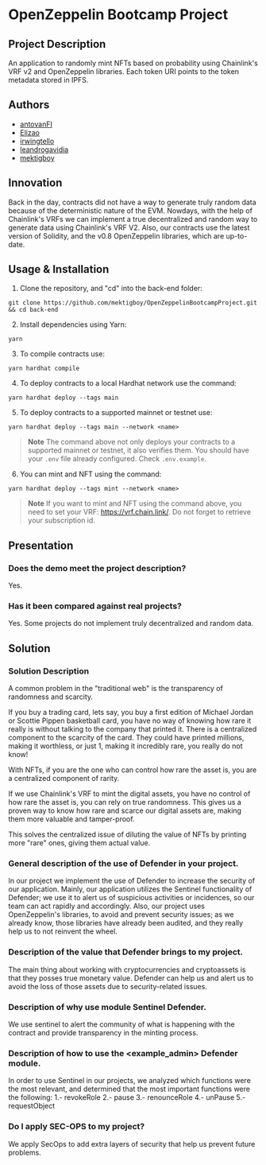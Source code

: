 # OpenZeppelin Bootcamp Project

## Project Description

An application to randomly mint NFTs based on probability using Chainlink's VRF v2 and OpenZeppelin libraries.
Each token URI points to the token metadata stored in IPFS.

## Authors

- [antovanFI](https://github.com/antovanFI)
- [Elizao](https://github.com/Elizao)
- [irwingtello](https://github.com/irwingtello)
- [leandrogavidia](https://github.com/leandrogavidia)
- [mektigboy](https://github.com/mektigboy)

## Innovation

Back in the day, contracts did not have a way to generate truly random data because of the deterministic nature of the EVM.
Nowdays, with the help of Chainlink's VRFs we can implement a true decentralized and random way to generate data using Chainlink's VRF V2.
Also, our contracts use the latest version of Solidity, and the v0.8 OpenZeppelin libraries, which are up-to-date.

## Usage & Installation

1. Clone the repository, and "cd" into the back-end folder:

```
git clone https://github.com/mektigboy/OpenZeppelinBootcampProject.git && cd back-end
```

2. Install dependencies using Yarn:

```
yarn
```

3. To compile contracts use:

```
yarn hardhat compile
```

4. To deploy contracts to a local Hardhat network use the command:

```
yarn hardhat deploy --tags main
```

5. To deploy contracts to a supported mainnet or testnet use:

```
yarn hardhat deploy --tags main --network <name>
```

> **Note**
> The command above not only deploys your contracts to a supported mainnet or testnet, it also verifies them.
> You should have your `.env` file already configured. Check `.env.example`.

6. You can mint and NFT using the command:

```
yarn hardhat deploy --tags mint --network <name>
```
> **Note**
> If you want to mint and NFT using the command above, you need to set your VRF: https://vrf.chain.link/.
> Do not forget to retrieve your subscription id.

## Presentation

### Does the demo meet the project description?

Yes.

### Has it been compared against real projects?

Yes. Some projects do not implement truly decentralized and random data.

## Solution

### Solution Description

A common problem in the "traditional web" is the transparency of randomness and scarcity.

If you buy a trading card, lets say, you buy a first edition of Michael Jordan or Scottie Pippen basketball card, you have no way of knowing how rare it really is without talking to the company that printed it. There is a centralized component to the scarcity of the card. They could have printed millions, making it worthless, or just 1, making it incredibly rare, you really do not know!

With NFTs, if you are the one who can control how rare the asset is, you are a centralized component of rarity.

If we use Chainlink's VRF to mint the digital assets, you have no control of how rare the asset is, you can rely on true randomness. This gives us a proven way to know how rare and scarce our digital assets are, making them more valuable and tamper-proof.

This solves the centralized issue of diluting the value of NFTs by printing more "rare" ones, giving them actual value.

### General description of the use of Defender in your project.

In our project we implement the use of Defender to increase the security of our application.
Mainly, our application utilizes the Sentinel functionality of Defender; we use it to alert us of suspicious activities or incidences, so our team can act rapidly and accordingly.
Also, our project uses OpenZeppelin's libraries, to avoid and prevent security issues; as we already know, those libraries have already been audited, and they really help us to not reinvent the wheel.

### Description of the value that Defender brings to my project.

The main thing about working with cryptocurrencies and cryptoassets is that they posses true monetary value.
Defender can help us and alert us to avoid the loss of those assets due to security-related issues.

### Description of why use module Sentinel Defender.

We use sentinel to alert the community of what is happening with the contract and provide transparency in the minting process.

### Description of how to use the <example_admin> Defender module.

In order to use Sentinel in our projects, we analyzed which functions were the most relevant, and determined that the most important functions were the following:
1.- revokeRole
2.- pause
3.- renounceRole
4.- unPause
5.- requestObject

### Do I apply SEC-OPS to my project?

We apply SecOps to add extra layers of security that help us prevent future problems.
